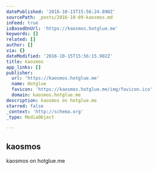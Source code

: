 ```yaml
---
datePublished: '2016-10-15T15:56:24.890Z'
sourcePath: _posts/2016-10-09-kaosmos.md
inFeed: true
isBasedOnUrl: 'https://kaosmos.hotglue.me'
keywords: []
related: []
author: []
via: {}
dateModified: '2016-10-15T15:56:15.902Z'
title: kaosmos
app_links: []
publisher:
  url: 'https://kaosmos.hotglue.me'
  name: Hotglue
  favicon: 'https://kaosmos.hotglue.me/img/favicon.ico'
  domain: kaosmos.hotglue.me
description: kaosmos on hotglue.me
starred: false
_context: 'http://schema.org'
_type: MediaObject

---
```

<article style=""><h1>kaosmos</h1><p>kaosmos on hotglue.me</p></article>